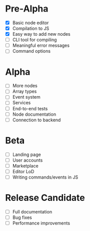 # Pre-Alpha

- [x] Basic node editor
- [x] Compilation to JS
- [x] Easy way to add new nodes
- [ ] CLI tool for compiling
- [ ] Meaningful error messages
- [ ] Command options

# Alpha

- [ ] More nodes
- [ ] Array types
- [ ] Event system
- [ ] Services
- [ ] End-to-end tests
- [ ] Node documentation
- [ ] Connection to backend

# Beta

- [ ] Landing page
- [ ] User accounts
- [ ] Marketplace
- [ ] Editor LoD
- [ ] Writing commands/events in JS

# Release Candidate

- [ ] Full documentation
- [ ] Bug fixes
- [ ] Performance improvements
